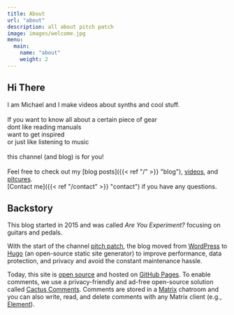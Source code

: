 ```yaml
---
title: About
url: "about"
description: all about pitch patch
image: images/welcome.jpg
menu:
  main:
    name: "about"
    weight: 2
---
```


## Hi There

I am Michael and I make videos about synths and cool stuff.  
<br />
If you want to know all about a certain piece of gear  
dont like reading manuals  
want to get inspired  
or just like listening to music  
<br />
this channel (and blog) is for you!
<br /><br />
Feel free to check out my [blog posts]({{< ref "/" >}} "blog"), [videos](https://youtube.com/pitchpatch "pitch patch on YouTube"), and [pitcures](https://instagram.com/realpitchpatch "pitch patch on Instagram").   
[Contact me]({{< ref "/contact" >}} "contact") if you have any questions.

## Backstory

This blog started in 2015 and was called *Are You Experiment?* focusing on guitars and pedals.

With the start of the channel [pitch patch](https://youtube.com/pitchpatch "pitch patch on YouTube"), the blog moved from [WordPress](https://wordpress.com "WordPress") to [Hugo](https://gohugo.io "Hugo") (an open-source static site generator) to improve performance, data protection, and privacy and avoid the constant maintenance hassle.

Today, this site is [open source](https://github.com/pitch-patch "pitch patch on GitHub") and hosted on [GitHub Pages](https://pages.github.com "GitHub Pages"). To enable comments, we use a privacy-friendly and ad-free open-source solution called [Cactus Comments](https://github.com/pitch-patch "Cactus Comments"). Comments are stored in a [Matrix](https://matrix.org "Matrix") chatroom and you can also write, read, and delete comments with any Matrix client (e.g., [Element](https://element.io "Element")).